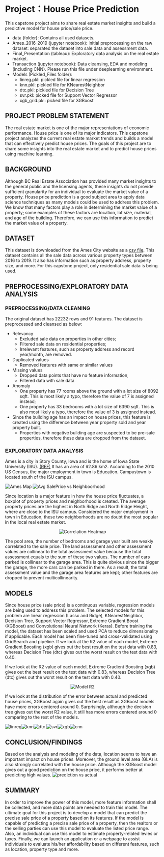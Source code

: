 # Project：House Price Prediction

This capstone project aims to share real estate market insights and build a predictive model for house price/sale price.

- data (folder): Contains all used datasets.
- Ames_2016-2019 (jupyter notebook): Initial preprocessing on the raw dataset: separated the dataset into sale data and assessment data.
- Final_Presentation (tableau): Exploratory data analysis on the real estate market.
- Transaction (jupyter notebook): Data cleansing, EDA and modeling (including CNN). Please run this file under deeplearning environment.
- Models (Pickled_Files folder):
    - linreg.pkl: pickled file for linear regression
    - knn.pkl: pickled file for KNearestNeighbor
    - dtc.pkl: pickled file for Decision Tree
    - svr.pkl: picked file for Support Vector Regressor
    - xgb_grid.pkl: picked file for XGBoost 
    
## PROJECT PROBLEM STATEMENT
The real estate market is one of the major representations of economic performance. House price is one of its major indicators. This capstone project analyzes the current real estate market trends and builds a model that can effectively predict house prices. The goals of this project are to share some insights into the real estate market and to predict house prices using machine learning.  

## BACKGROUND
Although BC Real Estate Association has provided many market insights to the general public and the licensing agents, these insights do not provide sufficient granularity for an individual to evaluate the market value of a property. House price prediction is a good subject area to apply data science techniques as many models could be used to address this problem. We know that many factors play a role in determining the market value of a property; some examples of these factors are location, lot size, material, and age of the building. Therefore, we can use this information to predict the market value of a property.

## DATASET
This dataset is downloaded from the Ames City website as a [csv file](https://www.cityofames.org/government/departments-divisions-a-h/city-assessor/reports). This dataset contains all the sale data across various property types between 2016 to 2019. It also has information such as property address, property size, and more. For this capstone project, only residential sale data is being used.

## PREPROCESSING/EXPLORATORY DATA ANALYSIS
### PREPROCESSING/DATA CLEANING
The original dataset has 22232 rows and 91 features. The dataset is preprocessed and cleansed as below:
-	Relevancy 
    -	Excluded sale data on properties in other cities;
    -	Filtered sale data on residential properties;
    -	Irrelevant features, such as property address and record year/month, are removed.
-	Duplicated values
    -	Removed features with same or similar values 
-	Missing values
    -	Dropped data points that have no feature information;
    -	Filtered data with sale data.
-	Anomaly
    -	One property has 77 rooms above the ground with a lot size of 8092 sqft. This is most likely a typo, therefore the value of 7 is assigned instead;
    -	One property has 33 bedrooms with a lot size of 6390 sqft. This is also most likely a typo, therefore the value of 3 is assigned instead.
-	Since the building age has an impact on house prices, this feature is created using the difference between year property sold and year property built. 
    -	Properties with negative building age are suspected to be pre-sale properties, therefore these data are dropped from the dataset.

### EXPLORATORY DATA ANALYSIS
Ames is a city in Story County, Iowa and is the home of Iowa State University (ISU). [(REF)](https://en.wikipedia.org/wiki/Ames,_Iowa) It has an area of 62.86 km2. According to the 2010 US Census, the major employment in town is Education. Campustown is located south of the ISU campus.  

<p float="middle">
  <img src="image/Picture1.png" alt="Ames Map" />
  <img src="image/Picture2.png" alt="Avg SalePrice vs Neighboorhood" /> 
</p>

Since location is a major feature in how the house price fluctuates, a boxplot of property prices and neighborhood is created. The average property prices are the highest in North Ridge and North Ridge Height, where are close to the ISU campus. Considered the major employment in town in Education, these two neighborhoods are no doubt the most popular in the local real estate market.

<p align="middle">
  <img src="image/Picture3.png" alt="Correlation Heatmap" />
</p>
 
The pool area, the number of bedrooms and garage year built are weakly correlated to the sale price. The land assessment and other assessment values are collinear to the total assessment value because the total assessment equals to the sum of these two values. The number of cars parked is collinear to the garage area. This is quite obvious since the bigger the garage, the more cars can be parked in there. As a result, the total assessment value and the garage area features are kept; other features are dropped to prevent multicollinearity.

## MODELS
Since house price (sale price) is a continuous variable, regression models are being used to address this problem. The selected models for this problem are linear regression (Lasso and Ridge), KNearestNeighbor, Decision Tree, Support Vector Regressor, Extreme Gradient Boost (XGBoost) and Convolutional Neural Network (Keras). Before training the model, the dataset has been scaled and used PCA to reduce dimensionality if applicable. Each model has been fine-tuned and cross-validated using GridSearch and pipeline. 
If we look at the R2 value of each model, Extreme Gradient Boosting (xgb) gives out the best result on the test data with 0.83, whereas Decision Tree (dtc) gives out the worst result on the test data with 0.40. 

If we look at the R2 value of each model, Extreme Gradient Boosting (xgb) gives out the best result on the test data with 0.83, whereas Decision Tree (dtc) gives out the worst result on the test data with 0.40.

<p align="middle">
  <img src="image/Picture4.png" alt="Model R2" />
</p>
      
If we look at the distribution of the error between actual and predicted house prices, XGBoost again gives out the best result as XGBoost models have more errors centered around 0. Surprisingly, although the decision tree gives out the worst R2 value, it still has more errors centered around 0 comparing to the rest of the models.

![linreg](image/Picture5.png)![knn](image/Picture6.png)![dtc](image/Picture7.png)
![svr](image/Picture8.png)![xgb](image/Picture9.png)![cnn](image/Picture10.png)  

## CONCLUSION/FINDINGS
Based on the analysis and modeling of the data, location seems to have an important impact on house prices. Moreover, the ground level area (GLA) is also strongly correlated with the house price. Although the XGBoost model gives out a good prediction on the house price, it performs better at predicting high values.
![prediction vs actual](image/Picture11.png)
 
## SUMMARY

In order to improve the power of this model, more feature information shall be collected, and more data points are needed to train this model. 
The ultimate goal for this project is to develop a model that can predict the precise sale price of a property based on its features. If the model is capable of predicting a precise sale price of a property, then the realtors or the selling parties can use this model to evaluate the listed price range. Also, an individual can use this model to estimate property-related levies or taxes. Finally, we can launch an application or a webpage to assist individuals to evaluate his/her affordability based on different features, such as location, property type and more.

